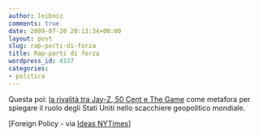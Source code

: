 ```yaml
---
author: leibniz
comments: true
date: 2009-07-20 20:13:34+00:00
layout: post
slug: rap-porti-di-forza
title: Rap-porti di forza
wordpress_id: 4137
categories:
- politica
---
```


Questa poi: [la rivalità tra Jay-Z, 50 Cent e The Game](http://lynch.foreignpolicy.com/posts/2009/07/13/jay_z_vs_the_game_lessons_for_the_american_primacy_debate) come metafora per spiegare il ruolo degli Stati Uniti nello scacchiere geopolitico mondiale.

[Foreign Policy - via [Ideas NYTimes](http://ideas.blogs.nytimes.com/2009/07/20/the-geopolitics-of-jay-z/)]
